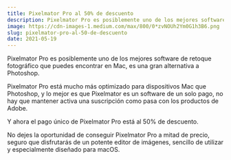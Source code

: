 ```yaml
---
title: Pixelmator Pro al 50% de descuento
description: Pixelmator Pro es posiblemente uno de los mejores software de retoque fotográfico que puedes encontrar en Mac, es una gran alternativa a Photoshop.
image: https://cdn-images-1.medium.com/max/800/0*zvNOUh2Ym0G1h3B6.png
slug: pixelmator-pro-al-50-de-descuento
date: 2021-05-19
---
```


Pixelmator Pro es posiblemente uno de los mejores software de retoque fotográfico que puedes encontrar en Mac, es una gran alternativa a Photoshop.

Pixelmator Pro está mucho más optimizado para dispositivos Mac que Photoshop, y lo mejor es que Pixelmator es un software de un solo pago, no hay que mantener activa una suscripción como pasa con los productos de Adobe.

Y ahora el pago único de Pixelmator Pro está al 50% de descuento.

No dejes la oportunidad de conseguir Pixelmator Pro a mitad de precio, seguro que disfrutarás de un potente editor de imágenes, sencillo de utilizar y especialmente diseñado para macOS.

